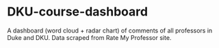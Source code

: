 # DKU-course-dashboard
A dashboard (word cloud + radar chart) of comments of all professors in Duke and DKU. Data scraped from Rate My Professor site.
